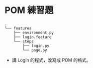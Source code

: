 # POM 練習題

```
.
└── features
    ├── environment.py
    ├── login.feature
    └── steps
        ├── login.py
        └── page.py
```

- 講 Login 的程式，改寫成 POM 的格式。
